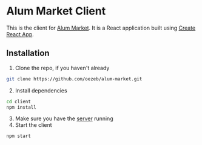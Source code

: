 # Alum Market Client

This is the client for [Alum Market](../README.md). It is a React application built using [Create React App](https://create-react-app.dev).

## Installation

1. Clone the repo, if you haven't already
```sh
git clone https://github.com/oezeb/alum-market.git
```
2. Install dependencies
```sh
cd client
npm install
```
3. Make sure you have the [server](../server/README.md) running
4. Start the client
```sh
npm start
```
